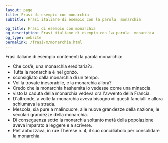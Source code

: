```yaml
---
layout: page
title: Frasi di esempio con monarchia 
subtitle: Frasi italiane di esempio con la parola  monarchia

og_title: Frasi di esempio con monarchia 
og_description: Frasi italiane di esempio con la parola  monarchia
og_type: website
permalink: /frasi/m/monarchia.html
---
```


Frasi italiane di esempio contenenti la parola monarchia:


- Che cos’è, una monarchia ereditaria?».
- Tutta la monarchia è nel gonzo.
- sconsigliato dalla monarchia di un tempo.
- Voi la trovate inesorabile, e la monarchia allora?
- Credo che la monarchia hashemita lo vedesse come una minaccia.
- visto la caduta della monarchia vedeva ora l'avvento della Francia.
- D'altronde, a volte la monarchia aveva bisogno di questi fanciulli e allora schiumava la strada.
- Mescola, sia pure a malincuore, alle nuove grandezze della nazione, le secolari grandezze della monarchia.
- Di conseguenza sotto la monarchia soltanto metà della popolazione aveva imparato a leggere e a scrivere.
- Piet abbozzava, in rue Thérèse n. 4, il suo conciliabolo per consolidare la monarchia.
